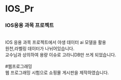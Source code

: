 # IOS_Pr
<h3>IOS응용 과목 프로젝트</h3> 
</br>IOS 응용 과목 프로젝트에서 야생 데이터 ai 모델을 활용 
</br>원천,라벨링 데이터가 나뉘어있습니다. 
</br>교수님과 상의하여 용량 이슈로 고라니DB만 쓰게 되었습니다.
</br></br>
</h1>#웹프로그래밍</h1>
</br>웹 프로그래밍 시험으로 쇼핑몰 게시판을 제작하였습니다. 
